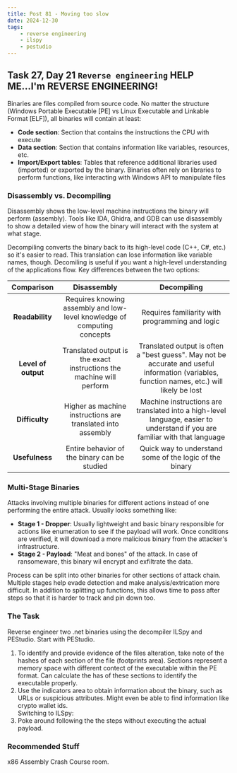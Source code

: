```yaml
---
title: Post 81 - Moving too slow
date: 2024-12-30
tags:
    - reverse engineering
    - ilspy
    - pestudio
---
```

## Task 27, Day 21 `Reverse engineering` HELP ME...I'm REVERSE ENGINEERING!  

Binaries are files compiled from source code. No matter the structure (Windows Portable Executable \[PE] vs Linux Executable and Linkable Format \[ELF]), all binaries will contain at least:  
  - **Code section**: Section that contains the instructions the CPU with execute
  - **Data section**: Section that contains information like variables, resources, etc.
  - **Import/Export tables**: Tables that reference additional libraries used (imported) or exported by the binary. Binaries often rely on libraries to perform functions, like interacting with Windows API to manipulate files  

### Disassembly vs. Decompiling
Disassembly shows the low-level machine instructions the binary will perform (assembly). Tools like IDA, Ghidra, and GDB can use disassembly to show a detailed view of how the binary will interact with the system at what stage.  

Decompiling converts the binary back to its high-level code (C++, C#, etc.) so it's easier to read. This translation can lose information like variable names, though. Decomiling is useful if you want a high-level understanding of the applications flow. Key differences between the two options:  

| Comparison | Disassembly | Decompiling |
| :---: | :---: | :---: |
| **Readability** | Requires knowing assembly and low-level knowledge of computing concepts | Requires familiarity with programming and logic |
| **Level of output** | Translated output is the exact instructions the machine will perform | Translated output is often a "best guess". May not be accurate and useful information (variables, function names, etc.) will likely be lost |
| **Difficulty** | Higher as machine instructions are translated into assembly | Machine instructions are translated into a high-level language, easier to understand if you are familiar with that language |
| **Usefulness** | Entire behavior of the binary can be studied | Quick way to understand some of the logic of the binary |  

### Multi-Stage Binaries
Attacks involving multiple binaries for different actions instead of one performing the entire attack. Usually looks something like:  
  - **Stage 1 - Dropper**: Usually lightweight and basic binary responsible for actions like enumeration to see if the payload will work. Once conditions are verified, it will download a more malicious binary from the attacker's infrastructure.
  - **Stage 2 - Payload**: "Meat and bones" of the attack. In case of ransomeware, this binary wil encrypt and exfiltrate the data.  

Process can be split into other binaries for other sections of attack chain. Multiple stages help evade detection and make analysis/extrication more difficult. In addition to splitting up functions, this allows time to pass after steps so that it is harder to track and pin down too.  

### The Task
Reverse engineer two .net binaries using the decompiler ILSpy and PEStudio. Start with PEStudio.  
  1) To identify and provide evidence of the files alteration, take note of the hashes of each section of the file (footprints area). Sections represent a memory space with different contect of the executable within the PE format. Can calculate the has of these sections to identify the executable properly.
  2) Use the indicators area to obtain information about the binary, such as URLs or suspicious attributes. Might even be able to find information like crypto wallet ids.  
Switching to ILSpy:  
  3) Poke around following the the steps without executing the actual payload.

### Recommended Stuff
x86 Assembly Crash Course room.
